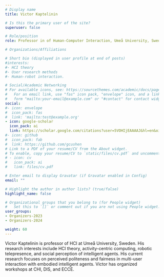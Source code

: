 ```yaml
---
# Display name
title: Victor Kaptelinin

# Is this the primary user of the site?
superuser: false

# Role/position
role: Professor in of Human-Computer Interaction, Umeå University, Sweden

# Organizations/Affiliations

# Short bio (displayed in user profile at end of posts)
#interests:
#- HCI theory
#- User research methods
#- Human-robot interaction.

# Social/Academic Networking
# For available icons, see: https://sourcethemes.com/academic/docs/page-builder/#icons
#   For an email link, use "fas" icon pack, "envelope" icon, and a link in the
#   form "mailto:your-email@example.com" or "#contact" for contact widget.
social:
#- icon: envelope
#  icon_pack: fas
#  link: 'mailto:test@example.org'
- icon: google-scholar
  icon_pack: ai
  link: https://scholar.google.com/citations?user=5VOHIjEAAAAJ&hl=en&oi=ao
#- icon: github
#  icon_pack: fab
#  link: https://github.com/gcushen
# Link to a PDF of your resume/CV from the About widget.
# To enable, copy your resume/CV to `static/files/cv.pdf` and uncomment the lines below.
# - icon: cv
#   icon_pack: ai
#   link: files/cv.pdf

# Enter email to display Gravatar (if Gravatar enabled in Config)
email: ""

# Highlight the author in author lists? (true/false)
highlight_name: false

# Organizational groups that you belong to (for People widget)
#   Set this to `[]` or comment out if you are not using People widget.
user_groups:
- Organizers-2023
- Organizers-2024

weight: 60
---
```

Victor Kaptelinin is professor of HCI at Umeå University, Sweden. His research interests include HCI theory, activity-centric computing, robotic telepresence, and social perception of intelligent agents. His current research focuses on perceived politeness and fairness in multi-user interaction with embodied intelligent agents. Victor has organized workshops at CHI, DIS, and ECCE.
